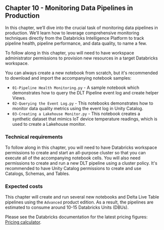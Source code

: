 ## Chapter 10 - Monitoring Data Pipelines in Production

In this chapter, we’ll dive into the crucial task of monitoring data pipelines in production. We’ll learn how to leverage comprehensive monitoring techniques directly from the Databricks Intelligence Platform to track pipeline health, pipeline performance, and data quality, to name a few.

To follow along in this chapter, you will need to have workspace administrator permissions to provision new resources in a target Databricks workspace.

You can always create a new notebook from scratch, but it's recommended to download and import the accompanying notebook samples:

- `01-Pipeline Health Monitoring.py` - A sample notebook which demonstrates how to query the DLT Pipeline event log and create helper Views.
- `02-Querying the Event Log.py` - This notebooks demonstrates how to monitor data quality metrics using the event log in Unity Catalog.
- `03-Creating a Lakehouse Monitor.py` - This notebook creates a synthetic dataset that mimics IoT device temperature readings, which is used to create a Lakehouse monitor.


### Technical requirements
To follow along in this chapter, you will need to have Databricks workspace permissions to create and start an all-purpose cluster so that you can execute all of the accompanying notebook cells. You will also need permissions to create and run a new DLT pipeline using a cluster policy. It's recommended to have Unity Catalog permissions to create and use Catalogs, Schemas, and Tables.

### Expected costs
This chapter will create and run several new notebooks and Delta Live Table pipelines using the `Advanced` product edition. As a result, the pipelines are estimated to consume around 10-15 Databricks Units (DBUs).

Please see the Databricks documentation for the latest pricing figures: [Pricing calculator](https://www.databricks.com/product/pricing/product-pricing/instance-types).
